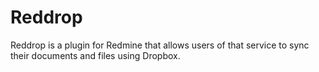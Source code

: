 Reddrop
=======

Reddrop is a plugin for Redmine that allows users of that service to sync their documents and files using Dropbox.